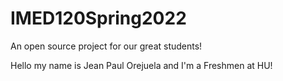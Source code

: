 # IMED120Spring2022
An open source project for our great students!

Hello my name is Jean Paul Orejuela and I'm a Freshmen at HU!